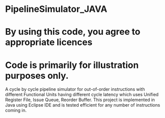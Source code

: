 # PipelineSimulator_JAVA

# By using this code, you agree to appropriate licences

# Code is primarily for illustration purposes only.

A cycle by cycle pipeline simulator for out-of-order instructions with different Functional Units having different cycle latency which uses Unified Register File, Issue Queue, Reorder Buffer. This project is implemented in Java using Eclipse IDE and is tested efficient for any number of instructions coming in.

